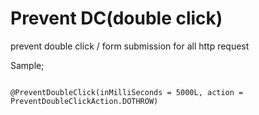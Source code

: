 # Prevent DC(double click)

prevent double click / form submission for all http request

Sample;

```

@PreventDoubleClick(inMilliSeconds = 5000L, action = PreventDoubleClickAction.DOTHROW)

```
